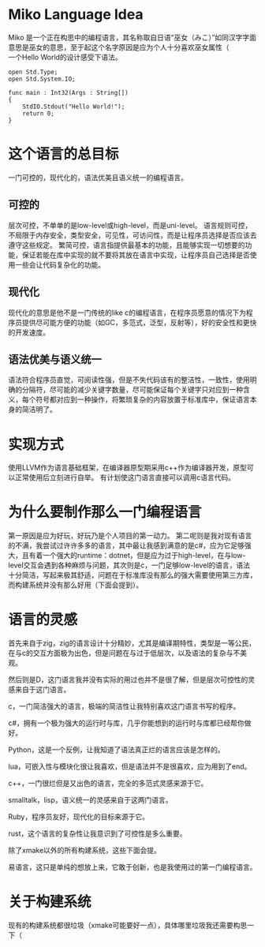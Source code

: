 # Miko Language Idea
Miko 是一个正在构思中的编程语言，其名称取自日语“巫女（みこ）”如同汉字字面意思是巫女的意思，至于起这个名字原因是应为个人十分喜欢巫女属性（  
一个Hello World的设计感受下语法。
```
open Std.Type;
open Std.System.IO;

func main : Int32(Args : String[])
{
    StdIO.Stdout("Hello World!");
    return 0;
}
```

# 这个语言的总目标
一门可控的，现代化的，语法优美且语义统一的编程语言。

## 可控的
层次可控，不单单的是low-level或high-level，而是uni-level。
语言规则可控，不局限于内存安全，类型安全，可见性，可访问性，而是让程序员选择是否应该去遵守这些规定。
繁简可控，语言指提供最基本的功能，且能够实现一切想要的功能，保证若能在库中实现的就不要将其放在语言中实现，让程序员自己选择是否使用一些会让代码复杂化的功能。

## 现代化
现代化的意思是他不是一门传统的like c的编程语言，在程序员愿意的情况下为程序员提供尽可能方便的功能（如GC，多范式，泛型，反射等），好的安全性和更快的开发速度。

## 语法优美与语义统一
语法符合程序员直觉，可阅读性强，但是不失代码该有的整洁性，一致性，使用明确的分隔符，尽可能的减少关键字数量，尽可能保证每个关键字只对应到一种含义，每个符号都对应到一种操作，将繁琐复杂的内容放置于标准库中，保证语言本身的简洁明了。

# 实现方式
使用LLVM作为语言基础框架，在编译器原型期采用c++作为编译器开发，原型可以正常使用后立刻进行自举。
有计划使这门语言直接可以调用c语言代码。

# 为什么要制作那么一门编程语言
第一原因是应为好玩，好玩乃是个人项目的第一动力。
第二呢则是我对现有语言的不满，我尝试过许许多多的语言，其中最让我感到满意的是c#，应为它足够强大，且有着一个强大的runtime：dotnet，但是应为过于high-level，在与low-level交互会遇到各种麻烦与问题，其次则是c，一门足够low-level的语言，语法十分简洁，写起来极其舒适，问题在于标准库没有那么的强大需要使用第三方库，而构建系统并没有那么好用（下面会提到）。

# 语言的灵感
首先来自于zig，zig的语言设计十分精妙，尤其是编译期特性，类型是一等公民，在与c的交互方面极为出色，但是问题在与过于低层次，以及语法的复杂与不美观。

然后则是D，这门语言我并没有实际的用过也并不是很了解，但是层次可控性的灵感来自于这门语言。

c，一门简洁强大的语言，极端的简洁性让我特别喜欢这门语言书写的程序。

c#，拥有一个极为强大的运行时与库，几乎你能想到的运行时与库都已经帮你做好。

Python，这是一个反例，让我知道了语法真正烂的语言应该是怎样的。

lua，可嵌入性与模块化很让我喜欢，但是语法并不是很喜欢，应为用到了end。

c++，一门很烂但是又出色的语言，完全的多范式灵感来源于它。

smalltalk，lisp，语义统一的灵感来自于这两门语言。

Ruby，程序员友好，现代化的目标来源于它。

rust，这个语言的复杂性让我意识到了可控性是多么重要。

除了xmake以外的所有构建系统，这些下面会提。

易语言，这只是单纯的想放上来，它敢于创新，也是我使用过的第一门编程语言。

# 关于构建系统
现有的构建系统都很垃圾（xmake可能要好一点），具体哪里垃圾我还需要构思一下（
